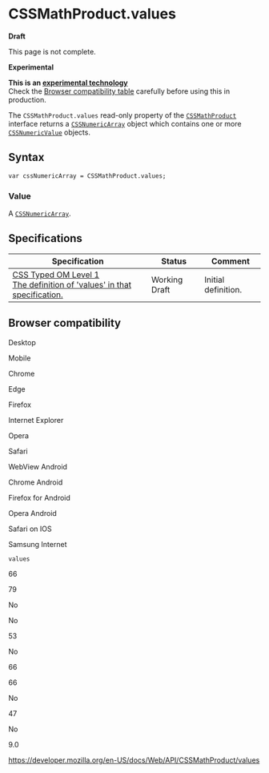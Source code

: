 # CSSMathProduct.values

**Draft**

This page is not complete.

**Experimental**

**This is an [experimental technology](https://developer.mozilla.org/en-US/docs/MDN/Guidelines/Conventions_definitions#experimental)**  
Check the [Browser compatibility table](#browser_compatibility) carefully before using this in production.

The `CSSMathProduct.values` read-only property of the [`CSSMathProduct`](../cssmathproduct) interface returns a [`CSSNumericArray`](../cssnumericarray) object which contains one or more [`CSSNumericValue`](../cssnumericvalue) objects.

## Syntax

    var cssNumericArray = CSSMathProduct.values;

### Value

A [`CSSNumericArray`](../cssnumericarray).

## Specifications

<table><thead><tr class="header"><th>Specification</th><th>Status</th><th>Comment</th></tr></thead><tbody><tr class="odd"><td><a href="https://drafts.css-houdini.org/css-typed-om-1/#dom-cssmathproduct-values">CSS Typed OM Level 1<br />
<span class="small">The definition of 'values' in that specification.</span></a></td><td><span class="spec-wd">Working Draft</span></td><td>Initial definition.</td></tr></tbody></table>

## Browser compatibility

Desktop

Mobile

Chrome

Edge

Firefox

Internet Explorer

Opera

Safari

WebView Android

Chrome Android

Firefox for Android

Opera Android

Safari on IOS

Samsung Internet

`values`

66

79

No

No

53

No

66

66

No

47

No

9.0

<a href="https://developer.mozilla.org/en-US/docs/Web/API/CSSMathProduct/values" class="_attribution-link">https://developer.mozilla.org/en-US/docs/Web/API/CSSMathProduct/values</a>
